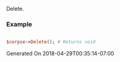 Delete.
### Example

```perl

$corpse->Delete(); # Returns void
```


Generated On 2018-04-29T00:35:14-07:00